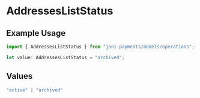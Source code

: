 # AddressesListStatus

## Example Usage

```typescript
import { AddressesListStatus } from "jani-payments/models/operations";

let value: AddressesListStatus = "archived";
```

## Values

```typescript
"active" | "archived"
```